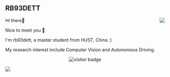 ## RB93DETT
<img align="right" src="https://github-readme-stats.vercel.app/api?username=captain5&show_icons=true">

Hi there👋

Nice to meet you 🥳

I'm rb93dett, a master student from HUST, China :)

My research interest include Computer Vision and Autonomous Driving.

<!-- 访客 -->
<p align="center">
  <img src="https://visitor-badge.glitch.me/badge?page_id=rb93dett.rb93dett" alt="visitor badge"/>
</p>

[![](https://img.shields.io/badge/Blog-%40rb93dett-red)](https://www.cnblogs.com/rb26dett)


